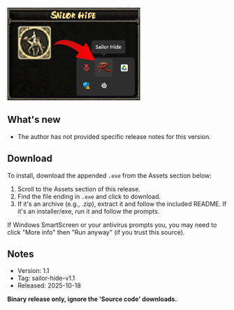 ﻿![Sailor Hide](https://raw.githubusercontent.com/0xEvolex/sailor-downloads/main/images/sailor-hide/card.png)

## What's new

- The author has not provided specific release notes for this version.

## Download

To install, download the appended `.exe` from the Assets section below:

1. Scroll to the Assets section of this release.
2. Find the file ending in `.exe` and click to download.
3. If it's an archive (e.g., .zip), extract it and follow the included README. If it's an installer/exe, run it and follow the prompts.

If Windows SmartScreen or your antivirus prompts you, you may need to click "More info" then "Run anyway" (if you trust this source).

## Notes

- Version: 1.1
- Tag: sailor-hide-v1.1
- Released: 2025-10-18

**Binary release only, ignore the 'Source code' downloads.**

